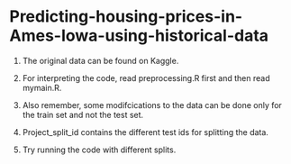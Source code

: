 # Predicting-housing-prices-in-Ames-Iowa-using-historical-data

1) The original data can be found on Kaggle. 

2) For interpreting the code, read preprocessing.R first and then read mymain.R.

3) Also remember, some modifcications to the data can be done only for the train set and not the test set.

4) Project_split_id contains the different test ids for splitting the data. 

5) Try running the code with different splits.
